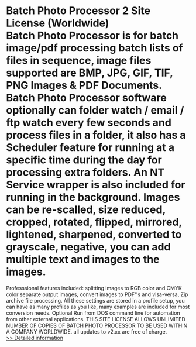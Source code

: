 # Batch Photo Processor 2 Site License (Worldwide)<br />Batch Photo Processor is for batch image/pdf processing batch lists of files in sequence, image files supported are BMP, JPG, GIF, TIF, PNG Images & PDF Documents. Batch Photo Processor software optionally can folder watch / email / ftp watch every few seconds and process files in a folder, it also has a Scheduler feature for running at a specific time during the day for processing extra folders. An NT Service wrapper is also included for running in the background. Images can be re-scalled, size reduced, cropped, rotated, flipped, mirrored, lightened, sharpened, converted to grayscale, negative, you can add multiple text and images to the images.
Professsional features included: splitting images to RGB color and CMYK color separate output images, convert images to PDF''s and visa-versa, Zip archive file processing.
All these settings are stored in a profile setup, you can have as many profiles as you like, many examples are included for most conversion needs.
Optional Run from DOS command line for automation from other external applications.
THIS SITE LICENSE ALLOWS UNLIMITED NUMBER OF COPIES OF BATCH PHOTO PROCESSOR TO BE USED WITHIN A COMPANY WORLDWIDE.
all updates to v2.xx are free of charge.<br />[>> Detailed information](https://secure.shareit.com/shareit/product.html?productid=300450911&affiliateid=200057808)